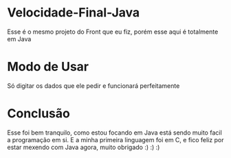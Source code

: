 # Velocidade-Final-Java

Esse é o mesmo projeto do Front que eu fiz, porém esse aqui é totalmente em Java

# Modo de Usar

Só digitar os dados que ele pedir e funcionará perfeitamente

# Conclusão

Esse foi bem tranquilo, como estou focando em Java está sendo muito facil a programação em si. E a minha primeira linguagem foi em C, e fico feliz por estar mexendo com Java agora, muito obrigado :) :) :)
